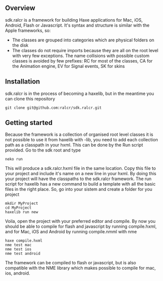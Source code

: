 ## Overview

sdk.ralcr is a framework for building Haxe applications for Mac, iOS, Android, Flash or Javascript. It's syntax and structure is similar with the Apple frameworks, so:
* The classes are grouped into categories which are physical folders on the disk
* The classes do not require imports because they are all on the root level with very few exceptions. The name collisions with possible custom classes is avoided by few prefixes: RC for most of the classes, CA for the Animation engine, EV for Signal events, SK for skins

## Installation

sdk.ralcr is in the process of becoming a haxelib, but in the meantime you can clone this repository

	git clone git@github.com:ralcr/sdk.ralcr.git

## Getting started

Because the framework is a collection of organised root level classes it is not possible to use it from haxelib with -lib, you need to add each collection path as a classpath in your hxml. This can be done by the Run script provided. Go to the sdk root and type

	neko run

This will produce a sdk.ralcr.hxml file in the same location. Copy this file to your project and include it's name on a new line in your hxml. By doing this your project will have the classpaths to the sdk.ralcr framework.
The run script for haxelib has a new command to build a template with all the basic files in the right place. So, go into your sistem and create a folder for you project

	mkdir MyProject
	cd MyProject
	haxelib run new
	
Voila, open the project with your preferred editor and compile. By now you should be able to compile for flash and javascript by running compile.hxml, and for Mac, iOS and Android by running compile.nmml with nme

	haxe compile.hxml
	nme test mac
	nme test ios
	nme test android

The framework can be compiled to flash or javascript, but is also compatible with the NME library which makes possible to compile for mac, ios, android.

